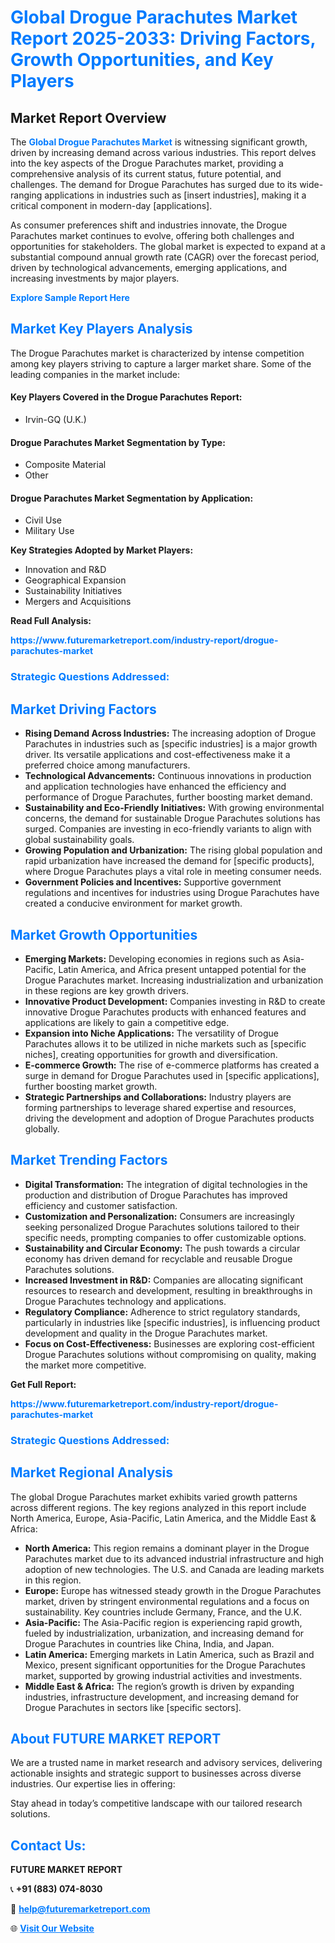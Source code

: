 <h1 style="color: #007BFF;">Global Drogue Parachutes Market Report 2025-2033: Driving Factors, Growth Opportunities, and Key Players</h1>

<section id="overview">
<h2>Market Report Overview</h2>
<p>The <a href="https://www.futuremarketreport.com/industry-report/drogue-parachutes-market" style="color: #007BFF; text-decoration: none;"><strong>Global Drogue Parachutes Market</strong></a> is witnessing significant growth, driven by increasing demand across various industries. This report delves into the key aspects of the Drogue Parachutes market, providing a comprehensive analysis of its current status, future potential, and challenges. The demand for Drogue Parachutes has surged due to its wide-ranging applications in industries such as [insert industries], making it a critical component in modern-day [applications].</p>
<p>As consumer preferences shift and industries innovate, the Drogue Parachutes market continues to evolve, offering both challenges and opportunities for stakeholders. The global market is expected to expand at a substantial compound annual growth rate (CAGR) over the forecast period, driven by technological advancements, emerging applications, and increasing investments by major players.</p>
</section>

<section id="overview">
<p><a href="https://www.futuremarketreport.com/request-sample/reportId=106857" style="color: #007BFF; text-decoration: none;"><strong>Explore Sample Report Here</strong></a></p>
</section>

<section id="key-players">
<h2 style="color: #007BFF;">Market Key Players Analysis</h2>
<p>The Drogue Parachutes market is characterized by intense competition among key players striving to capture a larger market share. Some of the leading companies in the market include:</p>
<h4>Key Players Covered in the Drogue Parachutes Report:</h4>
<ul><li>Irvin-GQ (U.K.)</li></ul>
<h4>Drogue Parachutes Market Segmentation by Type:</h4>
<ul><li>Composite Material</li><li>Other</li></ul>

<h4>Drogue Parachutes Market Segmentation by Application:</h4>
<ul><li>Civil Use</li><li>Military Use</li></ul>
<p><strong>Key Strategies Adopted by Market Players:</strong></p>
<ul>
<li>Innovation and R&D</li>
<li>Geographical Expansion</li>
<li>Sustainability Initiatives</li>
<li>Mergers and Acquisitions</li>
</ul>
</section>

<section>
<p><strong>Read Full Analysis: </strong></p><a href="https://www.futuremarketreport.com/industry-report/drogue-parachutes-market" style="color: #007BFF; text-decoration: none;"><strong>https://www.futuremarketreport.com/industry-report/drogue-parachutes-market</strong></a>
<h3 style="color: #007BFF;">Strategic Questions Addressed:</h3>
</section>

<section id="driving-factors">
<h2 style="color: #007BFF;">Market Driving Factors</h2>
<ul>
<li><strong>Rising Demand Across Industries:</strong> The increasing adoption of Drogue Parachutes in industries such as [specific industries] is a major growth driver. Its versatile applications and cost-effectiveness make it a preferred choice among manufacturers.</li>
<li><strong>Technological Advancements:</strong> Continuous innovations in production and application technologies have enhanced the efficiency and performance of Drogue Parachutes, further boosting market demand.</li>
<li><strong>Sustainability and Eco-Friendly Initiatives:</strong> With growing environmental concerns, the demand for sustainable Drogue Parachutes solutions has surged. Companies are investing in eco-friendly variants to align with global sustainability goals.</li>
<li><strong>Growing Population and Urbanization:</strong> The rising global population and rapid urbanization have increased the demand for [specific products], where Drogue Parachutes plays a vital role in meeting consumer needs.</li>
<li><strong>Government Policies and Incentives:</strong> Supportive government regulations and incentives for industries using Drogue Parachutes have created a conducive environment for market growth.</li>
</ul>
</section>

<section id="growth-opportunities">
<h2 style="color: #007BFF;">Market Growth Opportunities</h2>
<ul>
<li><strong>Emerging Markets:</strong> Developing economies in regions such as Asia-Pacific, Latin America, and Africa present untapped potential for the Drogue Parachutes market. Increasing industrialization and urbanization in these regions are key growth drivers.</li>
<li><strong>Innovative Product Development:</strong> Companies investing in R&D to create innovative Drogue Parachutes products with enhanced features and applications are likely to gain a competitive edge.</li>
<li><strong>Expansion into Niche Applications:</strong> The versatility of Drogue Parachutes allows it to be utilized in niche markets such as [specific niches], creating opportunities for growth and diversification.</li>
<li><strong>E-commerce Growth:</strong> The rise of e-commerce platforms has created a surge in demand for Drogue Parachutes used in [specific applications], further boosting market growth.</li>
<li><strong>Strategic Partnerships and Collaborations:</strong> Industry players are forming partnerships to leverage shared expertise and resources, driving the development and adoption of Drogue Parachutes products globally.</li>
</ul>
</section>

<section id="trending-factors">
<h2 style="color: #007BFF;">Market Trending Factors</h2>
<ul>
<li><strong>Digital Transformation:</strong> The integration of digital technologies in the production and distribution of Drogue Parachutes has improved efficiency and customer satisfaction.</li>
<li><strong>Customization and Personalization:</strong> Consumers are increasingly seeking personalized Drogue Parachutes solutions tailored to their specific needs, prompting companies to offer customizable options.</li>
<li><strong>Sustainability and Circular Economy:</strong> The push towards a circular economy has driven demand for recyclable and reusable Drogue Parachutes solutions.</li>
<li><strong>Increased Investment in R&D:</strong> Companies are allocating significant resources to research and development, resulting in breakthroughs in Drogue Parachutes technology and applications.</li>
<li><strong>Regulatory Compliance:</strong> Adherence to strict regulatory standards, particularly in industries like [specific industries], is influencing product development and quality in the Drogue Parachutes market.</li>
<li><strong>Focus on Cost-Effectiveness:</strong> Businesses are exploring cost-efficient Drogue Parachutes solutions without compromising on quality, making the market more competitive.</li>
</ul>
</section>

<section>
<p><strong>Get Full Report: </strong></p><a href="https://www.futuremarketreport.com/industry-report/drogue-parachutes-market" style="color: #007BFF; text-decoration: none;"><strong>https://www.futuremarketreport.com/industry-report/drogue-parachutes-market</strong></a>
<h3 style="color: #007BFF;">Strategic Questions Addressed:</h3>
</section>


<section id="regional-analysis">
<h2 style="color: #007BFF;">Market Regional Analysis</h2>
<p>The global Drogue Parachutes market exhibits varied growth patterns across different regions. The key regions analyzed in this report include North America, Europe, Asia-Pacific, Latin America, and the Middle East & Africa:</p>
<ul>
<li><strong>North America:</strong> This region remains a dominant player in the Drogue Parachutes market due to its advanced industrial infrastructure and high adoption of new technologies. The U.S. and Canada are leading markets in this region.</li>
<li><strong>Europe:</strong> Europe has witnessed steady growth in the Drogue Parachutes market, driven by stringent environmental regulations and a focus on sustainability. Key countries include Germany, France, and the U.K.</li>
<li><strong>Asia-Pacific:</strong> The Asia-Pacific region is experiencing rapid growth, fueled by industrialization, urbanization, and increasing demand for Drogue Parachutes in countries like China, India, and Japan.</li>
<li><strong>Latin America:</strong> Emerging markets in Latin America, such as Brazil and Mexico, present significant opportunities for the Drogue Parachutes market, supported by growing industrial activities and investments.</li>
<li><strong>Middle East & Africa:</strong> The region’s growth is driven by expanding industries, infrastructure development, and increasing demand for Drogue Parachutes in sectors like [specific sectors].</li>
</ul>
</section>

<footer>
<h2 style="color: #007BFF;">About FUTURE MARKET REPORT</h2>
<p>We are a trusted name in market research and advisory services, delivering actionable insights and strategic support to businesses across diverse industries. Our expertise lies in offering:</p>

<p>Stay ahead in today’s competitive landscape with our tailored research solutions.</p>

<h2 style="color: #007BFF;">Contact Us:</h2>
<p><strong>FUTURE MARKET REPORT</strong></p>
<p>📞 <strong>+91 (883) 074-8030</strong></p>
<p>📧 <strong><a href="mailto:help@futuremarketreport.com" style="color: #007BFF;">help@futuremarketreport.com</a></strong></p>
<p>🌐 <strong><a href="https://www.futuremarketreport.com/" style="color: #007BFF;">Visit Our Website</a></strong></p>
</footer>